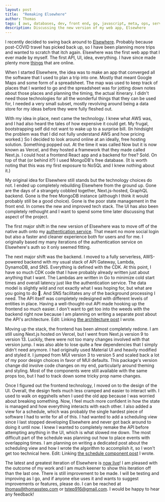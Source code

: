 ```yaml
---
layout: post
title:  "Remaking Elsewhere"
author: Thomas
tags: [ aws, databases, dev, front end, go, javascript, meta, ops, serverless ]
description: Discussing the new version of my web app, Elsewhere
---
```


I recently decided to swing back around to [Elsewhere](https://elsewhere.thomasstep.com/). Probably because post-COVID travel has picked back up, so I have been planning more trips and wanted to scratch that itch again. Elsewhere was the first web app that I ever made by myself. The first API, UI, idea, everything. I have since made plenty more [things](/projects) that are online.

When I started Elsewhere, the idea was to make an app that converged all the software that I used to plan a trip into one. Mostly that meant Google Maps and some form of a spreadsheet. The map was used to keep track of places that I wanted to go and the spreadsheet was for jotting down notes about those places and planning the timing, the actual itinerary. I didn't need those technologies for all the wonderful things that they can be used for, I needed a very small subset, mostly revolving around being a data store for my ideas before they were fully fleshed out.

With my idea in place, next came the technology. I knew what AWS was, and I had also heard the tales of how expensive it could get. My frugal, bootstrapping self did not want to wake up to a surprise bill. (In hindsight the problem was that I did not fully understand AWS and how pricing worked.) So I decided to look around online at an ideally, free hosting solution. Something popped out. At the time it was called Now but it is now known as Vercel, and they hosted a framework that they made called Next.js. I could host a frontend React app and a backend for free? Sold. On top of that (or behind it?) I used MongoDB's free database. (It is worth noting that this was my first exposure to NoSQL and I knew nothing about it.)

My original idea for Elsewhere still stands but the technology choices do not. I ended up completely rebuilding Elsewhere from the ground up. Gone are the days of a strangely cobbled together, Next.js-hosted, GraphQL backend. Gone is the free MongoDB instance (although I think it would probably still be a good choice). Gone is the poor state management in the front end. In comes the new and improved tech stack. The UI has also been completely rethought and I want to spend some time later discussing that aspect of the project.

The first major shift in the new version of Elsewhere was to move off of the native auth onto my [authentication service](https://github.com/thomasstep/authentication-service). That meant no more social login but also a faster and cleaner experience both for users and for me. I originally based my many iterations of the authentication service on Elsewhere's auth so it only seemed fitting.

The next major shift was the backend. I moved to a fully serverless, AWS-powered backend with my usual stack of API Gateway, Lambda, DynamoDB, and SNS. Everything is defined with the CDK. At this point, I have so much CDK code that I have probably already written just about anything that I want. The Lambdas are written in Go to minimize cold start times and overall latency just like the authentication service. The data model is slightly wild and not exactly what I was hoping for, but what are you going to do 🤷. And SNS facilitates any of the background processing I need. The API itself was completely redesigned with different levels of entities in place. Having a well-thought-out API made hooking up the frontend so much easier. I don't want to get too into the weeds with the backend right now because I am planning on writing a separate post about the API's architecture. Edit: Linking [the architecture post](/blog/elsewhere-api-architecture) I wrote.

Moving up the stack, the frontend has been almost completely redone. I am still using Next.js hosted on Vercel, but I went from Next.js version 9 to version 13. Luckily, there were not too many changes involved with that version jump. I was also able to lose quite a few dependencies that I simply didn't need anymore. I had originally used Material UI and heavily modified and styled it. I jumped from MUI version 3 to version 5 and scaled back a lot of my poor design choices in favor of MUI defaults. This package's version change did involve code changes on my end, particularly around theming and styling. Most of the components were still available with the same props too, but I had to track down some tricky prop name changes.

Once I figured out the frontend technology, I moved on to the design of the UI. Overall, the design feels much less cramped and easier to interact with. I used to walk on eggshells when I used the old app because I was worried about breaking something. Now, I feel much more confident in how the state is managed and how everything interacts with each other. I also added a view for a schedule, which was probably the single hardest piece of software I had to write for all of this. I had wanted to add a scheduling view since I last stopped developing Elsewhere and never got back around to doing it until now. I knew I wanted to completely remake the API before attempting anything in the UI, which is what slowed me down. The most difficult part of the schedule was planning out how to place events with overlapping times. I am planning on writing a dedicated post about the scheduling view and how I wrote the algorithm to accomplish it, so I won't get too technical here. Edit: Linking [the schedule component post](/blog/building-a-schedule-component) I wrote.

The latest and greatest iteration of Elsewhere is [now live](https://elsewhere.thomasstep.com/)! I am pleased with the outcome of my work and I am much keener to show this iteration off than the last one. There is still improvement to be made. I will be testing and improving as I go, and if anyone else uses it and wants to suggest improvements or features, please do. I can be reached at thomas@thomasstep.com or tstep916@gmail.com. I would be happy to hear any feedback!
